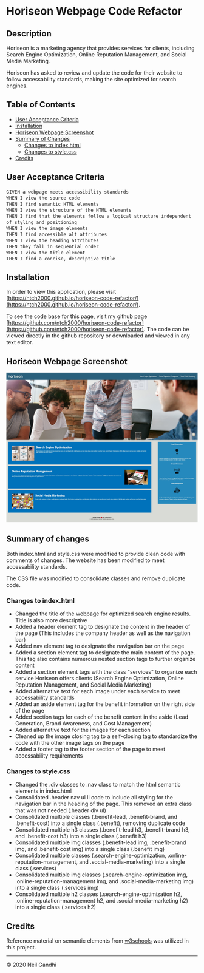 # Horiseon Webpage Code Refactor

## Description

Horiseon is a marketing agency that provides services for clients, including Search Engine Optimization, Online Reputation Management, and Social Media Marketing.

Horiseon has asked to review and update the code for their website to follow accessability standards, making the site optimized for search engines.

## Table of Contents

- [User Acceptance Criteria](#User-Acceptance-Criteria)
- [Installation](#installation)
- [Horiseon Webpage Screenshot](#Horiseon-Webpage-Screenshot)
- [Summary of Changes](#summary-of-changes)
  - [Changes to index.html](#changes-to-index.html)
  - [Changes to style.css](#changes-to-style.css)
- [Credits](#credits)

## User Acceptance Criteria

```
GIVEN a webpage meets accessibility standards
WHEN I view the source code
THEN I find semantic HTML elements
WHEN I view the structure of the HTML elements
THEN I find that the elements follow a logical structure independent of styling and positioning
WHEN I view the image elements
THEN I find accessible alt attributes
WHEN I view the heading attributes
THEN they fall in sequential order
WHEN I view the title element
THEN I find a concise, descriptive title
```

## Installation

In order to view this application, please visit [https://ntch2000.github.io/horiseon-code-refactor/](https://ntch2000.github.io/horiseon-code-refactor/).

To see the code base for this page, visit my github page [https://github.com/ntch2000/horiseon-code-refactor](https://github.com/ntch2000/horiseon-code-refactor). The code can be viewed directly in the github repository or downloaded and viewed in any text editor.

## Horiseon Webpage Screenshot

![HoriseonWebpage](./assets/Horiseon-Webpage.jpg "Horiseon Main Page")

## Summary of changes

Both index.html and style.css were modified to provide clean code with comments of changes. The website has been modified to meet accessability standards.

The CSS file was modified to consolidate classes and remove duplicate code.

### Changes to index.html

- Changed the title of the webpage for optimized search engine results. Title is also more descriptive
- Added a header element tag to designate the content in the header of the page (This includes the company header as well as the navigation bar)
- Added nav element tag to designate the navigation bar on the page
- Added a section element tag to designate the main content of the page. This tag also contains numerous nested section tags to further organize content
- Added a section element tags with the class "services" to organize each service Horiseon offers clients (Search Engine Optimization, Online Reputation Management, and Social Media Marketing)
- Added alternative text for each image under each service to meet accessability standards
- Added an aside element tag for the benefit information on the right side of the page
- Added section tags for each of the benefit content in the aside (Lead Generation, Brand Awareness, and Cost Management)
- Added alternative text for the images for each section
- Cleaned up the image closing tag to a self-closing tag to standardize the code with the other image tags on the page
- Added a footer tag to the footer section of the page to meet accessability requirements

### Changes to style.css

- Changed the .div classes to .nav class to match the html semantic elements in index.html
- Consolidated .header nav ul li code to include all styling for the navigation bar in the heading of the page. This removed an extra class that was not needed (.header div ul)
- Consolidated multiple classes (.benefit-lead, .benefit-brand, and .benefit-cost) into a single class (.benefit), removing duplicate code
- Consolidated multiple h3 classes (.benefit-lead h3, .benefit-brand h3, and .benefit-cost h3) into a single class (.benefit h3)
- Consolidated multiple img classes (.benefit-lead img, .benefit-brand img, and .benefit-cost img) into a single class (.benefit img)
- Consolidated multiple classes (.search-engine-optimization, .online-reputation-management, and .social-media-marketing) into a single class (.services)
- Consolidated multiple img classes (.search-engine-optimization img, .online-reputation-management img, and .social-media-marketing img) into a single class (.services img)
- Consolidated multiple h2 classes (.search-engine-optimization h2, .online-reputation-management h2, and .social-media-marketing h2) into a single class (.services h2)

## Credits

Reference material on semantic elements from [w3schools](https://www.w3schools.com/html/html5_semantic_elements.asp) was utilized in this project.

---

© 2020 Neil Gandhi
